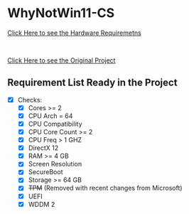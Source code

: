 # WhyNotWin11-CS


[Click Here to see the Hardware Requiremetns](https://docs.microsoft.com/en-us/windows/whats-new/windows-11-requirements#hardware-requirements)

<br>

[Click Here to see the Original Project](https://github.com/rcmaehl/WhyNotWin11)


## Requirement List Ready in the Project

- [x] Checks:
    - [x] Cores >= 2
    - [X] CPU Arch = 64
    - [x] CPU Compatibility
    - [x] CPU Core Count >= 2
    - [x] CPU Freq > 1 GHZ
    - [x] DirectX 12 
    - [x] RAM >= 4 GB    
    - [x] Screen Resolution
    - [x] SecureBoot
    - [x] Storage >= 64 GB
    - [x] ~~TPM~~ (Removed with recent changes from Microsoft)
    - [x] UEFI
    - [x] WDDM 2
